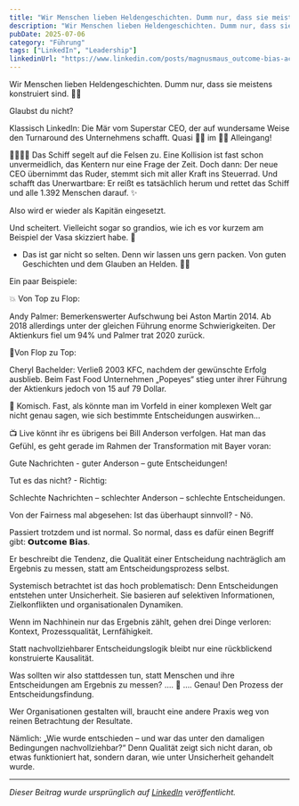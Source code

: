 ```yaml
---
title: "Wir Menschen lieben Heldengeschichten. Dumm nur, dass sie meistens konstruiert sind. 🤷🏻"
description: "Wir Menschen lieben Heldengeschichten. Dumm nur, dass sie meistens konstruiert sind. 🤷🏻..."
pubDate: 2025-07-06
category: "Führung"
tags: ["LinkedIn", "Leadership"]
linkedinUrl: "https://www.linkedin.com/posts/magnusmaus_outcome-bias-activity-7328282948216963072-XgqI"
---
```


Wir Menschen lieben Heldengeschichten. Dumm nur, dass sie meistens konstruiert sind. 🤷🏻

Glaubst du nicht?

Klassisch LinkedIn: Die Mär vom Superstar CEO, der auf wundersame Weise den Turnaround des Unternehmens schafft. 
Quasi 👏🏻 im 👏🏻 Alleingang! 


📖👴🏻💬 Das Schiff segelt auf die Felsen zu. Eine Kollision ist fast schon unvermeidlich, das Kentern nur eine Frage der Zeit.
Doch dann: Der neue CEO übernimmt das Ruder, stemmt sich mit aller Kraft ins Steuerrad. Und schafft das Unerwartbare: Er reißt es tatsächlich herum und rettet das Schiff und alle 1.392 Menschen darauf. ✨

Also wird er wieder als Kapitän eingesetzt. 

Und scheitert. Vielleicht sogar so grandios, wie ich es vor kurzem am Beispiel der Vasa skizziert habe. 🌊

-  Das ist gar nicht so selten. Denn wir lassen uns gern packen. 
Von guten Geschichten und dem Glauben an Helden. 🦸🏻


Ein paar Beispiele:

💥 Von Top zu Flop: 

Andy Palmer: Bemerkenswerter Aufschwung bei Aston Martin 2014. 
Ab 2018 allerdings unter der gleichen Führung enorme Schwierigkeiten. Der Aktienkurs fiel um 94% und Palmer trat 2020 zurück.


💫Von Flop zu Top: 

Cheryl Bachelder: Verließ 2003 KFC, nachdem der gewünschte Erfolg ausblieb. Beim Fast Food Unternehmen „Popeyes“ stieg unter ihrer Führung der Aktienkurs jedoch von 15 auf 79 Dollar.


🤔 Komisch. Fast, als könnte man im Vorfeld in einer komplexen Welt gar nicht genau sagen, wie sich bestimmte Entscheidungen auswirken…

📺 Live könnt ihr es übrigens bei Bill Anderson verfolgen. Hat man das Gefühl, es geht gerade im Rahmen der Transformation mit Bayer voran: 

Gute Nachrichten - guter Anderson – gute Entscheidungen! 

Tut es das nicht? - Richtig: 

Schlechte Nachrichten – schlechter Anderson – schlechte Entscheidungen. 


Von der Fairness mal abgesehen: Ist das überhaupt sinnvoll? - Nö. 

Passiert trotzdem und ist normal. So normal, dass es dafür einen Begriff gibt: 𝗢𝘂𝘁𝗰𝗼𝗺𝗲 𝗕𝗶𝗮𝘀.

Er beschreibt die Tendenz, die Qualität einer Entscheidung nachträglich am Ergebnis zu messen, statt am Entscheidungsprozess selbst.

Systemisch betrachtet ist das hoch problematisch:
 Denn Entscheidungen entstehen unter Unsicherheit.
 Sie basieren auf selektiven Informationen, Zielkonflikten und organisationalen Dynamiken.

Wenn im Nachhinein nur das Ergebnis zählt, gehen drei Dinge verloren:
Kontext, Prozessqualität, Lernfähigkeit.

Statt nachvollziehbarer Entscheidungslogik bleibt nur eine rückblickend konstruierte Kausalität. 


Was sollten wir also stattdessen tun, statt Menschen und ihre Entscheidungen am Ergebnis zu messen? 
…. 
🥁
….
Genau! Den Prozess der Entscheidungsfindung.
 
 
Wer Organisationen gestalten will, braucht eine andere Praxis weg von reinen Betrachtung der Resultate.

 Nämlich: „Wie wurde entschieden – und war das unter den damaligen Bedingungen nachvollziehbar?“
Denn Qualität zeigt sich nicht daran, ob etwas funktioniert hat, sondern daran, wie unter Unsicherheit gehandelt wurde.

---

*Dieser Beitrag wurde ursprünglich auf [LinkedIn](https://www.linkedin.com/posts/magnusmaus_outcome-bias-activity-7328282948216963072-XgqI?utm_source=share&utm_medium=member_desktop&rcm=ACoAAB71gTQBOfaD-e1Vx9jb-y2EHCeDklEKCpc) veröffentlicht.*

